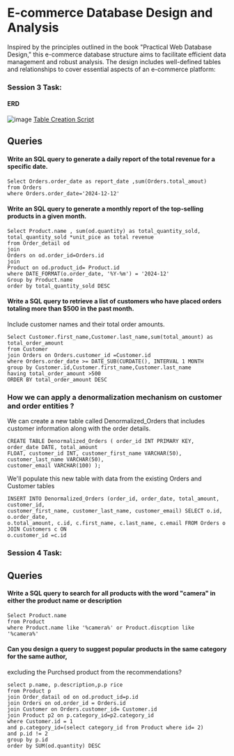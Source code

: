 # E-commerce Database Design and Analysis
Inspired by the principles outlined in the book "Practical Web Database Design," this e-commerce database structure aims to facilitate efficient data management and robust 
analysis. The design includes well-defined tables and relationships to cover essential aspects of an e-commerce platform:
### Session 3 Task:
#### ERD
![image](https://github.com/user-attachments/assets/bfd196b3-b7ec-409e-9bed-1249ba5b01dc)
 [Table Creation Script](https://github.com/Hussam-alwan/E-commerc-DB-Structer/blob/main/Tables)

##  Queries
#### Write an SQL query to generate a daily report of the total revenue for a specific date.
```
Select Orders.order_date as report_date ,sum(Orders.total_amout)
from Orders
where Orders.order_date='2024-12-12'
```
#### Write an SQL query to generate a monthly report of the top-selling products in a given month.
```
Select Product.name , sum(od.quantity) as total_quantity_sold, total_quantity_sold *unit_pice as total revenue
from Order_detail od
join
Orders on od.order_id=Orders.id
join 
Product on od.product_id= Product.id
where DATE_FORMAT(o.order_date, '%Y-%m') = '2024-12'
Group by Product.name
order by total_quantity_sold DESC
```
#### Write a SQL query to retrieve a list of customers who have placed orders totaling more than $500 in the past month.
Include customer names and their total order amounts.

```
Select Customer.first_name,Customer.last_name,sum(total_amount) as total_order_amount
from Customer 
join Orders on Orders.customer_id =Customer.id
where Orders.order_date >= DATE_SUB(CURDATE(), INTERVAL 1 MONTH
group by Customer.id,Customer.first_name,Customer.last_name
having total_order_amount >500
ORDER BY total_order_amount DESC
```

### How we can apply a denormalization mechanism on customer and order entities ?
We can create a new table called Denormalized_Orders that includes customer information along with the order details.
```
CREATE TABLE Denormalized_Orders ( order_id INT PRIMARY KEY, order_date DATE, total_amount
FLOAT, customer_id INT, customer_first_name VARCHAR(50), customer_last_name VARCHAR(50),
customer_email VARCHAR(100) );

```
We'll populate this new table with data from the existing Orders and Customer tables

```
INSERT INTO Denormalized_Orders (order_id, order_date, total_amount, customer_id,
customer_first_name, customer_last_name, customer_email) SELECT o.id, o.order_date,
o.total_amount, c.id, c.first_name, c.last_name, c.email FROM Orders o JOIN Customers c ON
o.customer_id =c.id

```

### Session 4 Task:

##  Queries
 #### Write a SQL query to search for all products with the word "camera" in either the product name or description

```
Select Product.name
from Product
where Product.name like '%camera%' or Product.discption like '%camera%'
```
#### Can you design a query to suggest popular products in the same category for the same author, 
excluding the Purchsed product from the recommendations?


```
select p.name, p.description,p.p rice
from Product p
join Order_datail od on od.product_id=p.id
join Orders on od.order_id = Orders.id
join Customer on Orders.customer_id= Customer.id
join Product p2 on p.category_id=p2.category_id
where Customer.id = 1
and p.category_id=(select category_id from Product where id= 2)
and p.id != 2
group by p.id
order by SUM(od.quantity) DESC
```

